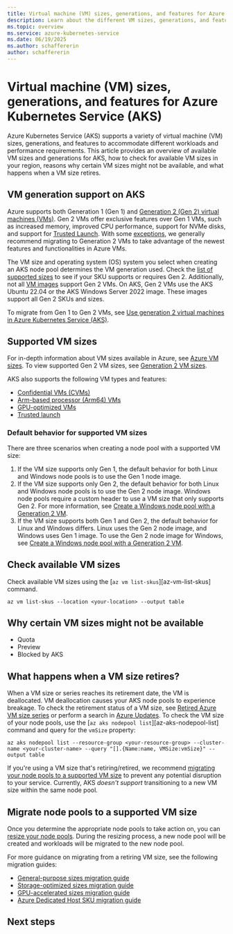 ```yaml
---
title: Virtual machine (VM) sizes, generations, and features for Azure Kubernetes Service (AKS)
description: Learn about the different VM sizes, generations, and features available for Azure Kubernetes Service (AKS) and learn how to check for available VM sizes, why certain VM sizes might not be available, and what happens when a VM size retires.
ms.topic: overview
ms.service: azure-kubernetes-service
ms.date: 06/19/2025
ms.author: schaffererin
author: schaffererin
---
```


# Virtual machine (VM) sizes, generations, and features for Azure Kubernetes Service (AKS)

Azure Kubernetes Service (AKS) supports a variety of virtual machine (VM) sizes, generations, and features to accommodate different workloads and performance requirements. This article provides an overview of available VM sizes and generations for AKS, how to check for available VM sizes in your region, reasons why certain VM sizes might not be available, and what happens when a VM size retires.

## VM generation support on AKS

Azure supports both Generation 1 (Gen 1) and [Generation 2 (Gen 2) virtual machines (VMs)](/azure/virtual-machines/generation-2). Gen 2 VMs offer exclusive features over Gen 1 VMs, such as increased memory, improved CPU performance, support for NVMe disks, and support for [Trusted Launch](./use-trusted-launch.md). With some [exceptions](/windows-server/virtualization/hyper-v/plan/should-i-create-a-generation-1-or-2-virtual-machine-in-hyper-v), we generally recommend migrating to Generation 2 VMs to take advantage of the newest features and functionalities in Azure VMs.

The VM size and operating system (OS) system you select when creating an AKS node pool determines the VM generation used. Check the [list of supported sizes](/azure/virtual-machines/generation-2#generation-2-vm-sizes) to see if your SKU supports or requires Gen 2. Additionally, not all [VM images](./node-images.md) support Gen 2 VMs. On AKS, Gen 2 VMs use the AKS Ubuntu 22.04 or the AKS Windows Server 2022 image. These images support all Gen 2 SKUs and sizes.

To migrate from Gen 1 to Gen 2 VMs, see [Use generation 2 virtual machines in Azure Kubernetes Service (AKS)](./generation-2-vm.md).

## Supported VM sizes

For in-depth information about VM sizes available in Azure, see [Azure VM sizes](/azure/virtual-machines/sizes/overview?tabs=breakdownseries%2Cgeneralsizelist%2Ccomputesizelist%2Cmemorysizelist%2Cstoragesizelist%2Cgpusizelist%2Cfpgasizelist%2Chpcsizelist). To view supported Gen 2 VM sizes, see [Generation 2 VM sizes](/azure/virtual-machines/generation-2).

AKS also supports the following VM types and features:

* [Confidential VMs (CVMs)](./use-cvm.md)
* [Arm-based processor (Arm64) VMs](./use-arm64-vms.md)
* [GPU-optimized VMs](/virtual-machines/sizes/overview?tabs=breakdownseries%2Cgeneralsizelist%2Ccomputesizelist%2Cmemorysizelist%2Cstoragesizelist%2Cgpusizelist%2Cfpgasizelist%2Chpcsizelist#gpu-accelerated)
* [Trusted launch](./use-trusted-launch.md)

### Default behavior for supported VM sizes

There are three scenarios when creating a node pool with a supported VM size:

1. If the VM size supports only Gen 1, the default behavior for both Linux and Windows node pools is to use the Gen 1 node image.
2. If the VM size supports only Gen 2, the default behavior for both Linux and Windows node pools is to use the Gen 2 node image. Windows node pools require a custom header to use a VM size that only supports Gen 2. For more information, see [Create a Windows node pool with a Generation 2 VM](add-link).
3. If the VM size supports both Gen 1 and Gen 2, the default behavior for Linux and Windows differs. Linux uses the Gen 2 node image, and Windows uses Gen 1 image. To use the Gen 2 node image for Windows, see [Create a Windows node pool with a Generation 2 VM](add-link).

## Check available VM sizes

Check available VM sizes using the [`az vm list-skus`][az-vm-list-skus] command.

```azurecli-interactive
az vm list-skus --location <your-location> --output table
```

## Why certain VM sizes might not be available

* Quota
* Preview
* Blocked by AKS

## What happens when a VM size retires?

When a VM size or series reaches its retirement date, the VM is deallocated. VM deallocation causes your AKS node pools to experience breakage. To check the retirement status of a VM size, see [Retired Azure VM size series](/azure/virtual-machines/sizes/retirement/retired-sizes-list) or perform a search in [Azure Updates](https://azure.microsoft.com/updates). To check the VM size of your node pools, use the [`az aks nodepool list`][az-aks-nodepool-list] command and query for the `vmSize` property:

```azurecli-interactive
az aks nodepool list --resource-group <your-resource-group> --cluster-name <your-cluster-name> --query "[].{Name:name, VMSize:vmSize}" --output table
```

If you're using a VM size that's retiring/retired, we recommend [migrating your node pools to a supported VM size](#migrate-node-pools-to-a-supported-vm-size) to prevent any potential disruption to your service. Currently, AKS *doesn't support* transitioning to a new VM size within the same node pool.

## Migrate node pools to a supported VM size

Once you determine the appropriate node pools to take action on, you can [resize your node pools](./resize-node-pool.md). During the resizing process, a new node pool will be created and workloads will be migrated to the new node pool.

For more guidance on migrating from a retiring VM size, see the following migration guides:

* [General-purpose sizes migration guide](/azure/virtual-machines/migration/sizes/d-ds-dv2-dsv2-ls-series-migration-guide)
* [Storage-optimized sizes migration guide](/azure/virtual-machines/migration/sizes/ls-series-migration-guide)
* [GPU-accelerated sizes migration guide](/azure/virtual-machines/migration/sizes/n-series-migration)
* [Azure Dedicated Host SKU migration guide](/azure/virtual-machines/migration/dedicated-host-migration-guide)

## Next steps



